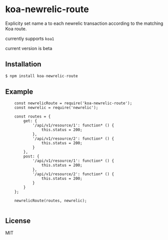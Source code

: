 # koa-newrelic-route

Explicity set name a to each newrelic transaction according to the matching Koa route.

currently supports `koa1`

current version is beta

## Installation

```js
$ npm install koa-newrelic-route
```

## Example

```
    const newrelicRoute = require('koa-newrelic-route');
    const newrelic = require('newrelic');
    
    const routes = {
        get: {
            '/api/v1/resource/1': function* () {
                this.status = 200;
            },
            '/api/v1/resource/2': function* () {
                this.status = 200;
            }
        },
        post: {
            '/api/v1/resource/1': function* () {
                this.status = 200;
            },
            '/api/v1/resource/2': function* () {
                this.status = 200;
            }
        }
    };
    
    newrelicRoute(routes, newrelic);
    
```

## License

  MIT
